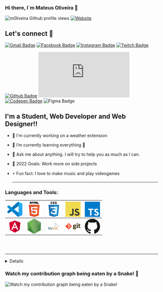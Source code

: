 ### Hi there, I´m Mateus Oliveira 👋

<img width="140px" alt="m0liveira Github profile views" src="https://komarev.com/ghpvc/?username=m0liveira" /> [![Website](https://img.shields.io/website?label=mateusoliveira.pt&style=for-the-badge&url=https://mateusoliveira.pt/)](https://mateusoliveira.pt/)

## Let's connect 💬

[![Gmail Badge](https://img.shields.io/badge/-mateusamaraloliveira160302@gmail.com-c14438?style=flat&logo=Gmail&logoColor=white&link=mailto:mateusamaraloliveira160302@gmail.com)](mailto:mateusamaraloliveira160302@gmail.com) [![Facebook Badge](https://img.shields.io/badge/-Mateus_Oliveira-blue?style=flat&logo=facebook&logoColor=white&link=https://www.facebook.com/)](https://www.facebook.com/) [![Instagram Badge](https://img.shields.io/badge/-@__mateus0liveira-e4405f?style=flat-squar&labelColor=f94877&logo=instagram&logoColor=white&link=https://www.instagram.com/_mateus0liveira/)](https://www.instagram.com/_mateus0liveira/) [![Twitch Badge](https://img.shields.io/badge/-the0liveira-9146FF?style=flat&labelColor=9146FF&logo=twitch&logoColor=white&link=https://www.twitch.tv/the0liveira)](https://www.twitch.tv/the0liveira)

[![Github Badge](https://img.shields.io/badge/-m0liveira-333?style=flat&logo=github&logoColor=white&link=https://github.com/m0liveira)](https://github.com/m0liveira) [![Gmail Badge](https://img.shields.io/badge/-Mateus_Oliveira_[@0liveira]-c14438?color=F4F4F5&style=flat&logo=gitlab&logoColor=black&link=mailto:ashwanicena5@gmail.com)](mailto:mgorasiya1974@gmail.com) [![Codepen Badge](https://img.shields.io/badge/-Mateus_Oliveira_[@0liveira]-272930?style=flat&logo=codepen&logoColor=white&link=https://codepen.io/0liveira)](https://codepen.io/0liveira) ![Figma Badge](https://img.shields.io/badge/-Mateus_Oliveira-191970?style=flat&logo=figma&logoColor=white)

## I'm a Student, Web Developer and Web Designer!!

- 🔭 I'm currently working on a weather extension: <!-- [Become A VS Code SuperHero!][course]! -->

- 🌱 I’m currently learning everything 🤣

- 💬 Ask me about anything. I will try to help you as much as I can.

- 🥅 2022 Goals: Work more on side projects

- ⚡ Fun fact: I love to make music and play videogames
  ***

### Languages and Tools:

| <img align="left" alt="Visual Studio Code" width="50px" src="https://raw.githubusercontent.com/github/explore/80688e429a7d4ef2fca1e82350fe8e3517d3494d/topics/visual-studio-code/visual-studio-code.png"/> |    <img align="left" alt="HTML5" width="50px" src="https://raw.githubusercontent.com/github/explore/80688e429a7d4ef2fca1e82350fe8e3517d3494d/topics/html/html.png"/>    |      <img align="left" alt="CSS3" width="50px" src="https://raw.githubusercontent.com/github/explore/80688e429a7d4ef2fca1e82350fe8e3517d3494d/topics/css/css.png"/> | <img align="left" alt="JavaScript" width="50px" src="https://raw.githubusercontent.com/github/explore/80688e429a7d4ef2fca1e82350fe8e3517d3494d/topics/javascript/javascript.png"/> | <img align="left" alt="TypeScript" width="50px" src="https://raw.githubusercontent.com/github/explore/80688e429a7d4ef2fca1e82350fe8e3517d3494d/topics/typescript/typescript.png"/> |
| :--------------------------------------------------------------------------------------------------------------------------------------------------------------------------------------------------------- | :---------------------------------------------------------------------------------------------------------------------------------------------------------------------: | ------------------------------------------------------------------------------------------------------------------------------------------------------------------: | ---------------------------------------------------------------------------------------------------------------------------------------------------------------------------------: | ---------------------------------------------------------------------------------------------------------------------------------------------------------------------------------: |
| <img align="left" alt="Angular" width="50px" src="https://raw.githubusercontent.com/github/explore/80688e429a7d4ef2fca1e82350fe8e3517d3494d/topics/angular/angular.png"/>                                  | <img align="left" alt="Node.js" width="50px" src="https://raw.githubusercontent.com/github/explore/80688e429a7d4ef2fca1e82350fe8e3517d3494d/topics/nodejs/nodejs.png"/> | <img align="left" alt="MySQL" width="50px" src="https://raw.githubusercontent.com/github/explore/80688e429a7d4ef2fca1e82350fe8e3517d3494d/topics/mysql/mysql.png"/> |                      <img align="left" alt="Git" width="50px" src="https://raw.githubusercontent.com/github/explore/80688e429a7d4ef2fca1e82350fe8e3517d3494d/topics/git/git.png"/> |             <img align="left" alt="GitHub" width="50px" src="https://raw.githubusercontent.com/github/explore/78df643247d429f6cc873026c0622819ad797942/topics/github/github.png"/> |

<br  />

<br  />

---

<details>

### 📈 GitHub Stats

[![m0liveira GitHub Activity Graph](https://activity-graph.herokuapp.com/graph?username=m0liveira)](https://github.com/m0liveira)

| ![m0liveira GitHub stats](https://github-readme-stats.vercel.app/api?username=m0liveira&count_private=true&show_icons=true&theme=radical&include_all_commits=true) | [![Top Langs](https://github-readme-stats.vercel.app/api/top-langs/?username=m0liveira&theme=radical&langs_count=10)](https://github.com/m0liveira) |
| ------------------------------------------------------------------------------------------------------------------------------------------------------------------ | --------------------------------------------------------------------------------------------------------------------------------------------------- |

<br/>

[![GitHub Streak](https://github-readme-streak-stats.herokuapp.com?user=m0liveira&theme=radical&hide_border=true&date_format=M%20j%5B%2C%20Y%5D)](https://git.io/streak-stats)

## 📌 Pinned repositories

| [![Readme Card](https://github-readme-stats.vercel.app/api/pin/?username=m0liveira&repo=m0liveira&theme=radical)](https://github.com/m0liveira/m0liveira)             | [![Readme Card](https://github-readme-stats.vercel.app/api/pin/?username=m0liveira&repo=weatherApp&theme=radical)](https://github.com/m0liveira/weatherApp) |
| --------------------------------------------------------------------------------------------------------------------------------------------------------------------- | ----------------------------------------------------------------------------------------------------------------------------------------------------------- |
| [![Readme Card](https://github-readme-stats.vercel.app/api/pin/?username=m0liveira&repo=CryptoSimulator&theme=radical)](https://github.com/m0liveira/CryptoSimulator) | [![Readme Card](https://github-readme-stats.vercel.app/api/pin/?username=m0liveira&repo=QuizzTest&theme=radical)](https://github.com/m0liveira/QuizzTest)   |

</details>

### Watch my contribution graph being eaten by a Snake! 🐍

![Watch my contribution graph being eaten by a Snake!](https://raw.githubusercontent.com/praveenscience/praveenscience/master/soc/snake.svg)

[website]: https://mateusoliveira.pt/
